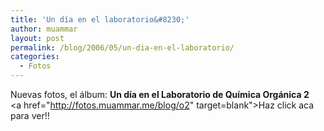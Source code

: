 ```yaml
---
title: 'Un día en el laboratorio&#8230;'
author: muammar
layout: post
permalink: /blog/2006/05/un-dia-en-el-laboratorio/
categories:
  - Fotos
---
```

Nuevas fotos, el álbum: **Un día en el Laboratorio de Química Orgánica 2**  
<a href="http://fotos.muammar.me/blog/o2" target=blank">Haz click aca para ver!!</a>
